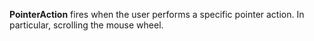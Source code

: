 **PointerAction** fires when the user performs a specific pointer action. In particular, scrolling the mouse wheel.